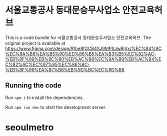 
  # 서울교통공사 동대문승무사업소 안전교육허브

  This is a code bundle for 서울교통공사 동대문승무사업소 안전교육허브. The original project is available at https://www.figma.com/design/91be8fGCB4SJ9MPSJwBjVx/%EC%84%9C%EC%9A%B8%EA%B5%90%ED%86%B5%EA%B3%B5%EC%82%AC-%EB%8F%99%EB%8C%80%EB%AC%B8%EC%8A%B9%EB%AC%B4%EC%82%AC%EC%97%85%EC%86%8C-%EB%8F%99%EA%B7%B8%EB%9D%BC%EC%9D%B8.

  ## Running the code

  Run `npm i` to install the dependencies.

  Run `npm run dev` to start the development server.
  # seoulmetro
